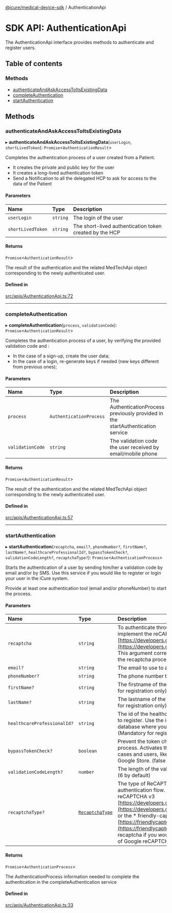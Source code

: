 [@icure/medical-device-sdk](../modules) / AuthenticationApi

# SDK API: AuthenticationApi

The AuthenticationApi interface provides methods to authenticate and register users.

## Table of contents

### Methods

- [authenticateAndAskAccessToItsExistingData](AuthenticationApi#authenticateandaskaccesstoitsexistingdata)
- [completeAuthentication](AuthenticationApi#completeauthentication)
- [startAuthentication](AuthenticationApi#startauthentication)

## Methods

### authenticateAndAskAccessToItsExistingData

▸ **authenticateAndAskAccessToItsExistingData**(`userLogin`, `shortLivedToken`): `Promise`<`AuthenticationResult`\>

Completes the authentication process of a user created from a Patient.
- It creates the private and public key for the user
- It creates a long-lived authentication token
- Send a Notification to all the delegated HCP to ask for access to the data of the Patient

#### Parameters

| Name | Type | Description |
| :------ | :------ | :------ |
| `userLogin` | `string` | The login of the user |
| `shortLivedToken` | `string` | The short-lived authentication token created by the HCP |

#### Returns

`Promise`<`AuthenticationResult`\>

The result of the authentication and the related MedTechApi object corresponding to the newly authenticated
user.

#### Defined in

[src/apis/AuthenticationApi.ts:72](https://github.com/icure/icure-medical-device-js-sdk/blob/a61f48e/src/apis/AuthenticationApi.ts#L72)

___

### completeAuthentication

▸ **completeAuthentication**(`process`, `validationCode`): `Promise`<`AuthenticationResult`\>

Completes the authentication process of a user, by verifying the provided validation code and :
- In the case of a sign-up, create the user data;
- In the case of a login, re-generate keys if needed (new keys different from previous ones);

#### Parameters

| Name | Type | Description |
| :------ | :------ | :------ |
| `process` | `AuthenticationProcess` | The AuthenticationProcess previously provided in the startAuthentication service |
| `validationCode` | `string` | The validation code the user received by email/mobile phone |

#### Returns

`Promise`<`AuthenticationResult`\>

The result of the authentication and the related MedTechApi object corresponding to the newly authenticated
user.

#### Defined in

[src/apis/AuthenticationApi.ts:57](https://github.com/icure/icure-medical-device-js-sdk/blob/a61f48e/src/apis/AuthenticationApi.ts#L57)

___

### startAuthentication

▸ **startAuthentication**(`recaptcha`, `email?`, `phoneNumber?`, `firstName?`, `lastName?`, `healthcareProfessionalId?`, `bypassTokenCheck?`, `validationCodeLength?`, `recaptchaType?`): `Promise`<`AuthenticationProcess`\>

Starts the authentication of a user by sending him/her a validation code by email and/or by SMS.
Use this service if you would like to register or login your user in the iCure system.

Provide at least one authentication tool (email and/or phoneNumber) to start the process.

#### Parameters

| Name | Type | Description |
| :------ | :------ | :------ |
| `recaptcha` | `string` | To authenticate through iCure, we ask you to implement the reCAPTCHA v3 (Check [https://developers.google.com/recaptcha/docs/v3](https://developers.google.com/recaptcha/docs/v3)). This argument corresponds to the resulting key of the recaptcha procedure. |
| `email?` | `string` | The email to use to authenticate the user |
| `phoneNumber?` | `string` | The phone number to use to authenticate the user |
| `firstName?` | `string` | The firstname of the user to authenticate (Mandatory for registration only) |
| `lastName?` | `string` | The lastname of the user to authenticate (Mandatory for registration only) |
| `healthcareProfessionalId?` | `string` | The id of the healthcare professional inviting the user to register. Use the id of the hcp in charge of the database where you want to add this new user. (Mandatory for registration only) |
| `bypassTokenCheck?` | `boolean` | Prevent the token check during the validation process. Activates this flag **ONLY** for dedicated use cases and users, like the submission on the Apple / Google Store. (false by default) |
| `validationCodeLength?` | `number` | The length of the validation code to send to the user. (6 by default) |
| `recaptchaType?` | [`RecaptchaType`](../modules#recaptchatype) | The type of ReCAPTCHA you used during your authentication flow. Can either be Google reCAPTCHA v3 [https://developers.google.com/recaptcha/docs/v3](https://developers.google.com/recaptcha/docs/v3) or the * friendly-captcha [https://friendlycaptcha.com/](https://friendlycaptcha.com/). Use the friendly-recaptcha if you would like to avoid tracking solution of Google reCAPTCHA. |

#### Returns

`Promise`<`AuthenticationProcess`\>

The AuthenticationProcess information needed to complete the authentication in the completeAuthentication service

#### Defined in

[src/apis/AuthenticationApi.ts:33](https://github.com/icure/icure-medical-device-js-sdk/blob/a61f48e/src/apis/AuthenticationApi.ts#L33)
